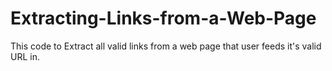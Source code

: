 # Extracting-Links-from-a-Web-Page
This code to Extract all valid links from a web page that user feeds it's valid URL in.
